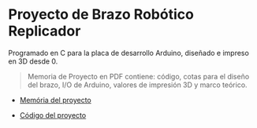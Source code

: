 # Proyecto de Brazo Robótico Replicador
Programado en C para la placa de desarrollo Arduino, diseñado e impreso en 3D desde 0.

> Memoria de Proyecto en PDF contiene: código, cotas para el diseño del brazo, I/O de Arduino, valores de impresión 3D y marco teórico.

- [Memória del proyecto](ROBOT%20REPLICADOR.pdf)

- [Código del proyecto](Brazo%20Robótico.c)
